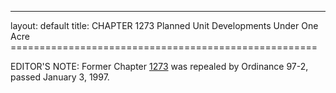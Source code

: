 ---
layout: default 
title: CHAPTER 1273 Planned Unit Developments Under One
Acre =====================================================

EDITOR'S NOTE: Former Chapter [1273](54605092.html) was repealed by
Ordinance 97-2, passed January 3, 1997.
